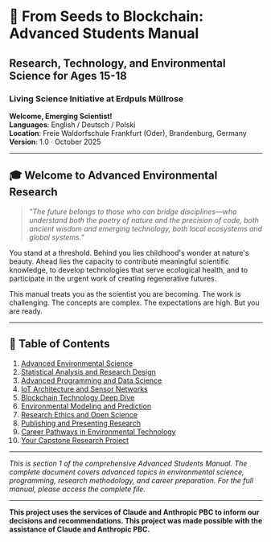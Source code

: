 # 🔬 From Seeds to Blockchain: Advanced Students Manual
## Research, Technology, and Environmental Science for Ages 15-18
### Living Science Initiative at Erdpuls Müllrose

**Welcome, Emerging Scientist!**  
**Languages**: English / Deutsch / Polski  
**Location**: Freie Waldorfschule Frankfurt (Oder), Brandenburg, Germany  
**Version**: 1.0 · October 2025

---

## 🎓 Welcome to Advanced Environmental Research

> *"The future belongs to those who can bridge disciplines—who understand both the poetry of nature and the precision of code, both ancient wisdom and emerging technology, both local ecosystems and global systems."*

You stand at a threshold. Behind you lies childhood's wonder at nature's beauty. Ahead lies the capacity to contribute meaningful scientific knowledge, to develop technologies that serve ecological health, and to participate in the urgent work of creating regenerative futures.

This manual treats you as the scientist you are becoming. The work is challenging. The concepts are complex. The expectations are high. But you are ready.

---

## 📖 Table of Contents

1. [Advanced Environmental Science](#advanced-environmental-science)
2. [Statistical Analysis and Research Design](#statistical-analysis-and-research-design)
3. [Advanced Programming and Data Science](#advanced-programming-and-data-science)
4. [IoT Architecture and Sensor Networks](#iot-architecture-and-sensor-networks)
5. [Blockchain Technology Deep Dive](#blockchain-technology-deep-dive)
6. [Environmental Modeling and Prediction](#environmental-modeling-and-prediction)
7. [Research Ethics and Open Science](#research-ethics-and-open-science)
8. [Publishing and Presenting Research](#publishing-and-presenting-research)
9. [Career Pathways in Environmental Technology](#career-pathways-in-environmental-technology)
10. [Your Capstone Research Project](#your-capstone-research-project)

---

*This is section 1 of the comprehensive Advanced Students Manual. The complete document covers advanced topics in environmental science, programming, research methodology, and career preparation. For the full manual, please access the complete file.*

---

**This project uses the services of Claude and Anthropic PBC to inform our decisions and recommendations. This project was made possible with the assistance of Claude and Anthropic PBC.**
